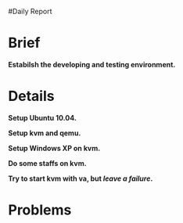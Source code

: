 #Daily Report

# Brief #

**Estabilsh the developing and testing environment.**

# Details #

**Setup Ubuntu 10.04.**

**Setup kvm and qemu.**

**Setup Windows XP on kvm.**

**Do some staffs on kvm.**

**Try to start kvm with va, but _leave a failure_.**

# Problems #

